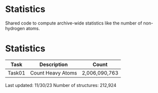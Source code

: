 # Statistics
Shared code to compute archive-wide statistics like the number of non-hydrogen atoms.

# Statistics
| Task | Description | Count |
| --- | --- | --- |
| Task01 | Count Heavy Atoms | 2,006,090,763 |

Last updated: 11/30/23
Number of structures: 212,924